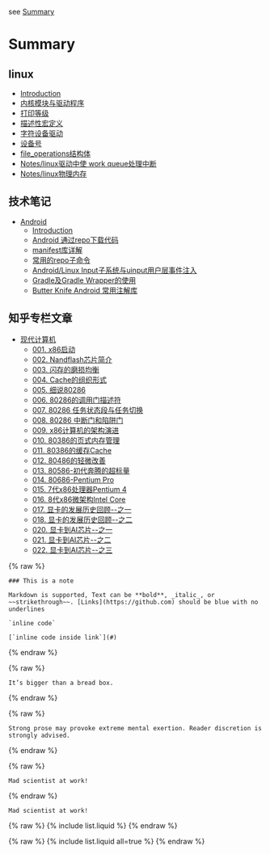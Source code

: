 see [Summary](SUMMARY.md)

# Summary

## linux

* [Introduction](./Notes/003-linux/README.md)
* [内核模块与驱动程序](./Notes/003-linux/driver/001-kernel_module_versus_device_driver.md)
* [打印等级](./Notes/003-linux/driver/002-print_level.md)
* [描述性宏定义](./Notes/003-linux/driver/003-descriptive_macros.md)
* [字符设备驱动](./Notes/003-linux/driver/004-char_dev.md)
* [设备号](./Notes/003-linux/driver/005-dev_no.md)
* [file\_operations结构体](./Notes/003-linux/driver/006-file_operations.md)
* [Notes/linux驱动中使 work queue处理中断](./Notes/003-linux/driver/007-Notes/linux-work-queue.md)
* [Notes/linux物理内存](./Notes/003-linux/README.md)

## 技术笔记

* [Android](./Notes/002-android/README.md)
  * [Introduction](./Notes/002-android/README.md)
  * [Android 通过repo下载代码](./Notes/002-android/chapter1.md)
  * [manifest库详解](./Notes/002-android/manifest.md)
  * [常用的repo子命令](./Notes/002-android/repo.md)
  * [Android/Linux Input子系统与uinput用户层事件注入](./Notes/002-android/androidlinux-inputuinput.md)
  * [Gradle及Gradle Wrapper的使用](./Notes/002-android/gradlegradle-wrapper.md)
  * [Butter Knife Android 常用注解库](./Notes/002-android/butter-knife-android-chang-yong-zhu-jie-ku.md)

## 知乎专栏文章

* [现代计算机](Notes/001-modern-computing/000-x86qi-dong.md)
  * [001\. x86启动](Notes/001-modern-computing/001-x86qi-dong.md)
  * [002\. Nandflash芯片简介](Notes/001-modern-computing/002-nandflash.md)
  * [003\. 闪存的磨损均衡](Notes/001-modern-computing/003-wear-leveling-of-nand-flash.md)
  * [004\. Cache的组织形式](Notes/001-modern-computing/004-cache.md)
  * [005\. 细说80286](Notes/001-modern-computing/005-xi-shuo-80286.md)
  * [006\. 80286的调用门描述符](Notes/001-modern-computing/006-80286.md)
  * [007\. 80286 任务状态段与任务切换](Notes/001-modern-computing/007-80286-tss.md)
  * [008\. 80286 中断门和陷阱门](Notes/001-modern-computing/008-80286-interrupt-gate.md)
  * [009\. x86计算机的架构演进](Notes/001-modern-computing/009-x86.md)
  * [010\. 80386的页式内存管理](Notes/001-modern-computing/010-80386.md)
  * [011\. 80386的缓存Cache](Notes/001-modern-computing/011-80386cache.md)
  * [012\. 80486的轻微改善](Notes/001-modern-computing/012-80486.md)
  * [013\. 80586\-初代奔腾的超标量](Notes/001-modern-computing/013-80586-.md)
  * [014\. 80686\-Pentium Pro](Notes/001-modern-computing/014-80686-pentium-pro.md)
  * [015\. 7代x86处理器Pentium 4](Notes/001-modern-computing/015-7dai-x86-chu-li-qi-pentium-4.md)
  * [016\. 8代x86微架构Intel Core](Notes/001-modern-computing/016-8dai-ma-x86-wei-jia-gou-intel-core.md)
  * [017\. 显卡的发展历史回顾\-\-之一](Notes/001-modern-computing/017-display-card.md)
  * [018\. 显卡的发展历史回顾\-\-之二](Notes/001-modern-computing/018-playing-width-cga.md)
  * [020\. 显卡到AI芯片\-\-之一](Notes/001-modern-computing/020-modern-gpu.md)
  * [021\. 显卡到AI芯片\-\-之二](Notes/001-modern-computing/021-modern-gpu2.md)
  * [022\. 显卡到AI芯片\-\-之三](Notes/001-modern-computing/022-modern-gpu-3.md)

{% raw %}

```note
### This is a note

Markdown is supported, Text can be **bold**, _italic_, or ~~strikethrough~~. [Links](https://github.com) should be blue with no underlines

`inline code`

[`inline code inside link`](#)
```

{% endraw %}

{% raw %}

```tip
It’s bigger than a bread box.
```

{% endraw %}

{% raw %}

```warning
Strong prose may provoke extreme mental exertion. Reader discretion is strongly advised.
```

{% endraw %}

{% raw %}

```danger
Mad scientist at work!
```

{% endraw %}

```danger
Mad scientist at work!
```

{% raw %}
{% include list.liquid %}
{% endraw %}

{% raw %}
{% include list.liquid all=true %}
{% endraw %}
